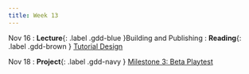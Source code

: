 ```yaml
---
title: Week 13
---
```


Nov 16
: **Lecture**{: .label .gdd-blue }Building and Publishing
: **Reading**{: .label .gdd-brown } [Tutorial Design]

Nov 18
: **Project**{: .label .gdd-navy } [Milestone 3: Beta Playtest]

[Tutorial Design]: https://gamedevelopment.tutsplus.com/tutorials/the-many-ways-to-show-the-player-how-its-done-with-in-game-tutorials--gamedev-400

[Milestone 3: Beta Playtest]: ../pages/projects/project3/project3
